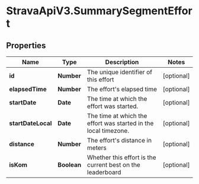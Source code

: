 # StravaApiV3.SummarySegmentEffort

## Properties
Name | Type | Description | Notes
------------ | ------------- | ------------- | -------------
**id** | **Number** | The unique identifier of this effort | [optional] 
**elapsedTime** | **Number** | The effort's elapsed time | [optional] 
**startDate** | **Date** | The time at which the effort was started. | [optional] 
**startDateLocal** | **Date** | The time at which the effort was started in the local timezone. | [optional] 
**distance** | **Number** | The effort's distance in meters | [optional] 
**isKom** | **Boolean** | Whether this effort is the current best on the leaderboard | [optional] 


